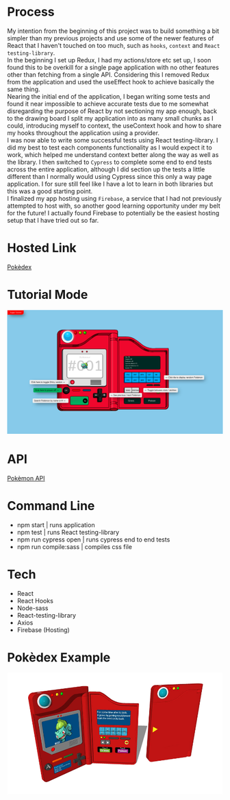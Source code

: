# Process

My intention from the beginning of this project was to build something a bit simpler than my previous projects and use some of the newer features of React that I haven't touched on too much, such as `hooks`, `context` and `React testing-library`. <br />
In the beginning I set up Redux, I had my actions/store etc set up, I soon found this to be overkill for a single page application with no other features other than fetching from a single API. Considering this I removed Redux from the application and used the useEffect hook to achieve basically the same thing. <br />
Nearing the initial end of the application, I began writing some tests and found it near impossible to achieve accurate tests due to me somewhat disregarding the purpose of React by not sectioning my app enough, back to the drawing board I split my application into as many small chunks as I could, introducing myself to context, the useContext hook and how to share my hooks throughout the application using a provider. <br />
I was now able to write some successful tests using React testing-library. I did my best to test each components functionality as I would expect it to work, which helped me understand context better along the way as well as the library. I then switched to `Cypress` to complete some end to end tests across the entire application, although I did section up the tests a little different than I normally would using Cypress since this only a way page application. I for sure still feel like I have a lot to learn in both libraries but this was a good starting point. <br />
I finalized my app hosting using `Firebase`, a service that I had not previously attempted to host with, so another good learning opportunity under my belt for the future! I actually found Firebase to potentially be the easiest hosting setup that I have tried out so far.

# Hosted Link

[Pokèdex](https://pokedex-f290d.web.app)

# Tutorial Mode

![Tutorial](__README__ASSETS/pokedex-tut.png)

# API

[Pokèmon API](https://pokeapi.co/docs/v2)

# Command Line

- npm start | runs application
- npm test | runs React testing-library
- npm run cypress open | runs cypress end to end tests
- npm run compile:sass | compiles css file

# Tech

- React
- React Hooks
- Node-sass
- React-testing-library
- Axios
- Firebase (Hosting)

# Pokèdex Example

![Pokèdex Example](__README__ASSETS/pokedex-example.jpg)
